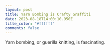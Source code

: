 ```yaml
---
layout: post
title: Yarn Bombing is Crafty Graffiti
date: 2023-08-18T14:00:10.950Z
title_color: "#ffffff"
comments: false
---
```

Y﻿arn bombing, or guerilla knitting, is fascinating.